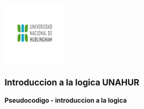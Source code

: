 <img src="logo_unahur.png" alt="caperucita y el lobo" width="200" height="200" />

# Introduccion a la logica UNAHUR

## Pseudocodigo - introduccion a la logica
